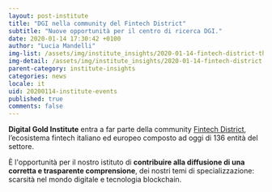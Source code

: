 ```yaml
---
layout: post-institute
title: "DGI nella community del Fintech District"
subtitle: "Nuove opportunità per il centro di ricerca DGI."
date: 2020-01-14 17:30:42 +0100
author: "Lucia Mandelli"
img-list: /assets/img/institute_insights/2020-01-14-fintech-district-thumb.jpg
img-detail: /assets/img/institute_insights/2020-01-14-fintech-district.jpg
parent-category: institute-insights
categories: news
locale: it
uid: 20200114-institute-events
published: true
comments: false
---
```

**Digital Gold Institute** entra a far parte della community
[Fintech District](https://www.fintechdistrict.com/is-bitcoin-the-digital-equivalent-of-gold),
l’ecosistema fintech italiano ed europeo composto ad oggi di 136 entità del settore.

È l'opportunità per il nostro istituto di
**contribuire alla diffusione di una corretta e trasparente comprensione**,
dei nostri temi di specializzazione:
scarsità nel mondo digitale e tecnologia blockchain.
